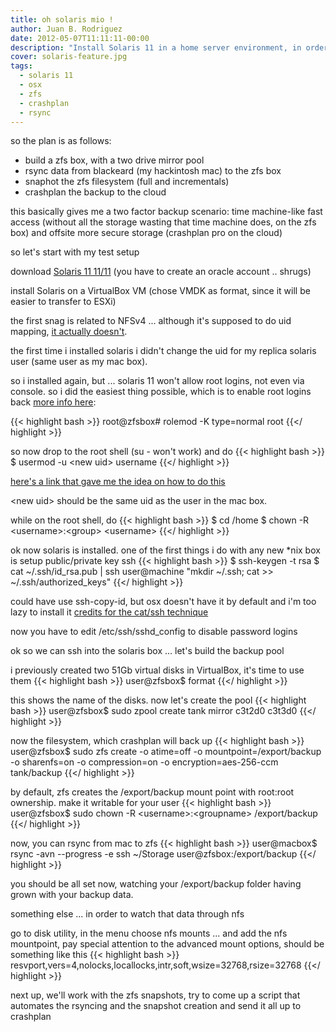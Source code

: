 ```yaml
---
title: oh solaris mio !
author: Juan B. Rodriguez
date: 2012-05-07T11:11:11-00:00
description: "Install Solaris 11 in a home server environment, in order to use the built-in zfs pool encryption feature."
cover: solaris-feature.jpg
tags:
  - solaris 11
  - osx
  - zfs
  - crashplan
  - rsync
---
```


so the plan is as follows:

- build a zfs box, with a two drive mirror pool
- rsync data from blackeard (my hackintosh mac) to the zfs box
- snaphot the zfs filesystem (full and incrementals)
- crashplan the backup to the cloud

this basically gives me a two factor backup scenario: time machine-like fast access (without all the storage wasting that time machine does, on the zfs box) and offsite more secure storage (crashplan pro on the cloud)

so let's start with my test setup

download [Solaris 11 11/11](https://www.oracle.com/technetwork/server-storage/solaris11/downloads/index.html) (you have to create an oracle account .. shrugs)

install Solaris on a VirtualBox VM (chose VMDK as format, since it will be easier to transfer to ESXi)

the first snag is related to NFSv4 ... although it's supposed to do uid mapping, [it actually doesn't](https://dfusion.com.au/wiki/tiki-index.php?page=Why+NFSv4+UID+mapping+breaks+with+AUTH_UNIX).

the first time i installed solaris i didn't change the uid for my replica solaris user (same user as my mac box).

so i installed again, but ... solaris 11 won't allow root logins, not even via console. so i did the easiest thing possible, which is to enable root logins back [more info here](https://candon123.blog.51cto.com/704299/712206):

{{< highlight bash >}}
root@zfsbox# rolemod -K type=normal root
{{</ highlight >}}

so now drop to the root shell (su - won't work) and do
{{< highlight bash >}}
$ usermod -u &lt;new uid&gt; username
{{</ highlight >}}

[here's a link that gave me the idea on how to do this](https://www.unix.com/solaris/183739-changing-uid-value.html)

&lt;new uid&gt; should be the same uid as the user in the mac box.

while on the root shell, do
{{< highlight bash >}}
$ cd /home
$ chown -R &lt;username&gt;:&lt;group&gt; &lt;username&gt;
{{</ highlight >}}

ok now solaris is installed. one of the first things i do with any new \*nix box is setup public/private key ssh
{{< highlight bash >}}
$ ssh-keygen -t rsa
$ cat ~/.ssh/id_rsa.pub | ssh user@machine "mkdir ~/.ssh; cat &gt;&gt; ~/.ssh/authorized_keys"
{{</ highlight >}}

could have use ssh-copy-id, but osx doesn't have it by default and i'm too lazy to install it [credits for the cat/ssh technique](https://www.commandlinefu.com/commands/view/188/copy-your-ssh-public-key-to-a-server-from-a-machine-that-doesnt-have-ssh-copy-id)

now you have to edit /etc/ssh/sshd_config to disable password logins

ok so we can ssh into the solaris box ... let's build the backup pool

i previously created two 51Gb virtual disks in VirtualBox, it's time to use them
{{< highlight bash >}}
user@zfsbox$ format
{{</ highlight >}}

this shows the name of the disks. now let's create the pool
{{< highlight bash >}}
user@zfsbox$ sudo zpool create tank mirror c3t2d0 c3t3d0
{{</ highlight >}}

now the filesystem, which crashplan will back up
{{< highlight bash >}}
user@zfsbox$ sudo zfs create -o atime=off -o mountpoint=/export/backup -o sharenfs=on -o compression=on -o encryption=aes-256-ccm tank/backup
{{</ highlight >}}

by default, zfs creates the /export/backup mount point with root:root ownership. make it writable for your user
{{< highlight bash >}}
user@zfsbox$ sudo chown -R &lt;username&gt;:&lt;groupname&gt; /export/backup
{{</ highlight >}}

now, you can rsync from mac to zfs
{{< highlight bash >}}
user@macbox$ rsync -avn --progress -e ssh ~/Storage user@zfsbox:/export/backup
{{</ highlight >}}

you should be all set now, watching your /export/backup folder having grown with your backup data.

something else ... in order to watch that data through nfs

go to disk utility, in the menu choose nfs mounts ... and add the nfs mountpoint, pay special attention to the advanced mount options, should be something like this
{{< highlight bash >}}
resvport,vers=4,nolocks,locallocks,intr,soft,wsize=32768,rsize=32768
{{</ highlight >}}

next up, we'll work with the zfs snapshots, try to come up a script that automates the rsyncing and the snapshot creation and send it all up to crashplan
